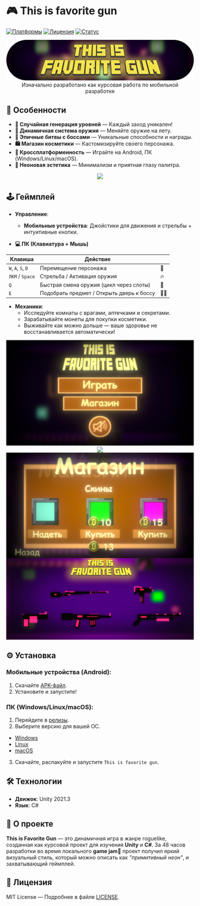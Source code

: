 # 🎮 This is favorite gun

[![Платформы](https://img.shields.io/badge/-Windows%20|%20Linux%20|%20macOS%20|%20Android-blue?style=flat)](https://github.com/vZidv/This-favorit-gun-revolution/releases)
[![Лицензия](https://img.shields.io/badge/License-MIT-green.svg)](LICENSE)
[![Статус](https://img.shields.io/badge/Статус-Завершён-success)](https://github.com/vZidv/This-favorit-gun-revolution)
 


<p align="center">
  <img  src="assets/images/Logo_around.png">
  Изначально разработано как курсовая работа по мобильной разработке
</p>



## 🌟 Особенности
- **🎲 Случайная генерация уровней** — Каждый заход уникален!
- **🔫 Динамичная система оружия** — Меняйте оружие на лету.
- **👾 Эпичные битвы с боссами** — Уникальные способности и награды.
- **🛍️ Магазин косметики** — Кастомизируйте своего персонажа.
- **📱 Кроссплатформенность** — Играйте на Android, ПК (Windows/Linux/macOS).
- **🌈 Неоновая эстетика** — Минимализм и приятная глазу палитра.

<p align="center">
  <img  src="assets/images/Short Video.gif">
</p>

## 🕹️ Геймплей
- **Управление**: 
  - **Мобильные устройства**: Джойстики для движения и стрельбы + интуитивные кнопки.
  
- **💻 ПК (Клавиатура + Мышь)**  

|    Клавиша     |                Действие                | |
|----------------|----------------------------------------|------------------|
| `W`, `A`, `S`, `D` | Перемещение персонажа              | 🏃   |
| `ЛКМ` / `Space` | Стрельба / Активация оружия        | 🔥     |
| `Q`            | Быстрая смена оружия (цикл через слоты)| 🔄     |
| `E`            | Подобрать предмет / Открыть дверь к боссу | 🚪💀  |

- **Механики**:
  - Исследуйте комнаты с врагами, аптечками и секретами.
  - Зарабатывайте монеты для покупки косметики.
  - Выживайте как можно дольше — ваше здоровье не восстанавливается автоматически!
<p align="center">
  <img  src="assets/images/Screanshot2.png.png" align="center">
  <img  src="assets/images/Screanshot1.png" align="center">
  <img  src="assets/images/Screanshot3.png.png" align="center">
  <img  src="assets/images/Guns_ScreanShot.png" align="center">

</p>

## ⚙️ Установка
### Мобильные устройства (Android):
1. Скачайте [APK-файл](https://github.com/vZidv/This-favorit-gun-revolution/releases/tag/06.02.2025Android).
2. Установите и запустите!

### ПК (Windows/Linux/macOS):
1. Перейдите в [релизы](https://github.com/vZidv/This-favorit-gun-revolution/releases).
2. Выберите версию для вашей ОС.
  - [Windows](https://github.com/vZidv/This-favorit-gun-revolution/releases/tag/06.02.2025)
  - [Linux](https://github.com/vZidv/This-favorit-gun-revolution/releases/tag/06.02.2025Linux)
  - [macOS](https://github.com/vZidv/This-favorit-gun-revolution/releases/tag/06.02.2025macOS)
3. Скачайте, распакуйте и запустите `This is favorite gun`.

## 🛠 Технологии
- **Движок**: Unity 2021.3
- **Язык**: C#

## 📖 О проекте
**This is Favorite Gun** — это динамичная игра в жанре roguelike, созданная как курсовой проект для изучения **Unity** и **C#**. За 48 часов разработки во время локального **game jam**🎉 проект получил яркий визуальный стиль, который можно описать как *"примитивный неон"*, и захватывающий геймплей.




## 📄 Лицензия
MIT License — Подробнее в файле [LICENSE](LICENSE).

